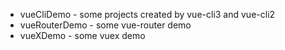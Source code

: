 - vueCliDemo - some projects created by vue-cli3 and vue-cli2
- vueRouterDemo - some vue-router demo
- vueXDemo - some vuex demo